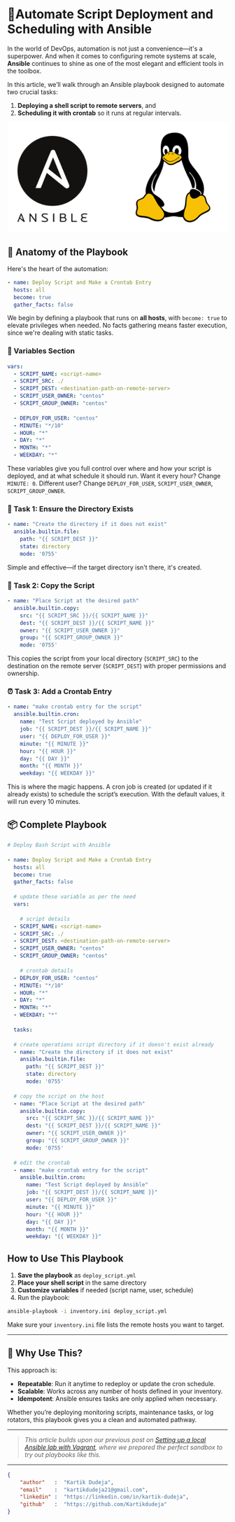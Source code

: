 # 📜Automate Script Deployment and Scheduling with Ansible

In the world of DevOps, automation is not just a convenience—it's a superpower. And when it comes to configuring remote systems at scale, **Ansible** continues to shine as one of the most elegant and efficient tools in the toolbox.

In this article, we’ll walk through an Ansible playbook designed to automate two crucial tasks:
1. **Deploying a shell script to remote servers**, and
2. **Scheduling it with crontab** so it runs at regular intervals.


![Linux-Ansible](./images/linux-ansible.png)

## 📜 Anatomy of the Playbook

Here's the heart of the automation:

```yaml
- name: Deploy Script and Make a Crontab Entry
  hosts: all
  become: true
  gather_facts: false
```

We begin by defining a playbook that runs on **all hosts**, with `become: true` to elevate privileges when needed. No facts gathering means faster execution, since we're dealing with static tasks.

### 🔧 Variables Section

```yaml
vars:
  - SCRIPT_NAME: <script-name>
  - SCRIPT_SRC: ./
  - SCRIPT_DEST: <destination-path-on-remote-server>
  - SCRIPT_USER_OWNER: "centos"
  - SCRIPT_GROUP_OWNER: "centos"

  - DEPLOY_FOR_USER: "centos"
  - MINUTE: "*/10"
  - HOUR: "*"
  - DAY: "*"
  - MONTH: "*"
  - WEEKDAY: "*"
```

These variables give you full control over where and how your script is deployed, and at what schedule it should run. Want it every hour? Change `MINUTE: 0`. Different user? Change `DEPLOY_FOR_USER`, `SCRIPT_USER_OWNER`, `SCRIPT_GROUP_OWNER`.

### 📂 Task 1: Ensure the Directory Exists

```yaml
- name: "Create the directory if it does not exist"
  ansible.builtin.file:
    path: "{{ SCRIPT_DEST }}"
    state: directory
    mode: '0755'
```

Simple and effective—if the target directory isn't there, it's created.

### 📄 Task 2: Copy the Script

```yaml
- name: "Place Script at the desired path"
  ansible.builtin.copy:
    src: "{{ SCRIPT_SRC }}/{{ SCRIPT_NAME }}"
    dest: "{{ SCRIPT_DEST }}/{{ SCRIPT_NAME }}"
    owner: "{{ SCRIPT_USER_OWNER }}"
    group: "{{ SCRIPT_GROUP_OWNER }}"
    mode: '0755'
```

This copies the script from your local directory (`SCRIPT_SRC`) to the destination on the remote server (`SCRIPT_DEST`) with proper permissions and ownership.

### ⏰ Task 3: Add a Crontab Entry

```yaml
- name: "make crontab entry for the script"
  ansible.builtin.cron:
    name: "Test Script deployed by Ansible"
    job: "{{ SCRIPT_DEST }}/{{ SCRIPT_NAME }}"
    user: "{{ DEPLOY_FOR_USER }}"
    minute: "{{ MINUTE }}"
    hour: "{{ HOUR }}"
    day: "{{ DAY }}"
    month: "{{ MONTH }}"
    weekday: "{{ WEEKDAY }}"
```

This is where the magic happens. A cron job is created (or updated if it already exists) to schedule the script’s execution. With the default values, it will run every 10 minutes.

## 📦 Complete Playbook
```yaml
# Deploy Bash Script with Ansible

- name: Deploy Script and Make a Crontab Entry
  hosts: all
  become: true
  gather_facts: false

  # update these variable as per the need
  vars:

    # script details
  - SCRIPT_NAME: <script-name>
  - SCRIPT_SRC: ./
  - SCRIPT_DEST: <destination-path-on-remote-server>
  - SCRIPT_USER_OWNER: "centos"
  - SCRIPT_GROUP_OWNER: "centos"

    # crontab details
  - DEPLOY_FOR_USER: "centos"
  - MINUTE: "*/10"
  - HOUR: "*"
  - DAY: "*"
  - MONTH: "*"
  - WEEKDAY: "*"

  tasks:

  # create operations script directory if it doesn't exist already
  - name: "Create the directory if it does not exist"
    ansible.builtin.file:
      path: "{{ SCRIPT_DEST }}"
      state: directory
      mode: '0755'

  # copy the script on the host
  - name: "Place Script at the desired path"
    ansible.builtin.copy:
      src: "{{ SCRIPT_SRC }}/{{ SCRIPT_NAME }}"
      dest: "{{ SCRIPT_DEST }}/{{ SCRIPT_NAME }}"
      owner: "{{ SCRIPT_USER_OWNER }}"
      group: "{{ SCRIPT_GROUP_OWNER }}"
      mode: '0755'

  # edit the crontab
  - name: "make crontab entry for the script"
    ansible.builtin.cron:
      name: "Test Script deployed by Ansible"
      job: "{{ SCRIPT_DEST }}/{{ SCRIPT_NAME }}"
      user: "{{ DEPLOY_FOR_USER }}"
      minute: "{{ MINUTE }}"
      hour: "{{ HOUR }}"
      day: "{{ DAY }}"
      month: "{{ MONTH }}"
      weekday: "{{ WEEKDAY }}"
```

## How to Use This Playbook

1. **Save the playbook** as `deploy_script.yml`
2. **Place your shell script** in the same directory
3. **Customize variables** if needed (script name, user, schedule)
4. Run the playbook:

```bash
ansible-playbook -i inventory.ini deploy_script.yml
```

Make sure your `inventory.ini` file lists the remote hosts you want to target.

---

## 🎯 Why Use This?

This approach is:
- **Repeatable**: Run it anytime to redeploy or update the cron schedule.
- **Scalable**: Works across any number of hosts defined in your inventory.
- **Idempotent**: Ansible ensures tasks are only applied when necessary.

Whether you’re deploying monitoring scripts, maintenance tasks, or log rotators, this playbook gives you a clean and automated pathway.

---

> *This article builds upon our previous post on [Setting up a local Ansible lab with Vagrant](./ansible_lab_vagrant.md), where we prepared the perfect sandbox to try out playbooks like this.*

---

```json
{
    "author"   :  "Kartik Dudeja",
    "email"    :  "kartikdudeja21@gmail.com",
    "linkedin" :  "https://linkedin.com/in/kartik-dudeja",
    "github"   :  "https://github.com/Kartikdudeja"
}
```
